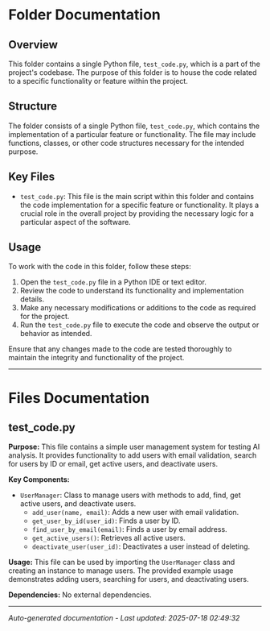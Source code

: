 # Folder Documentation

## Overview
This folder contains a single Python file, `test_code.py`, which is a part of the project's codebase. The purpose of this folder is to house the code related to a specific functionality or feature within the project.

## Structure
The folder consists of a single Python file, `test_code.py`, which contains the implementation of a particular feature or functionality. The file may include functions, classes, or other code structures necessary for the intended purpose.

## Key Files
- `test_code.py`: This file is the main script within this folder and contains the code implementation for a specific feature or functionality. It plays a crucial role in the overall project by providing the necessary logic for a particular aspect of the software.

## Usage
To work with the code in this folder, follow these steps:
1. Open the `test_code.py` file in a Python IDE or text editor.
2. Review the code to understand its functionality and implementation details.
3. Make any necessary modifications or additions to the code as required for the project.
4. Run the `test_code.py` file to execute the code and observe the output or behavior as intended.

Ensure that any changes made to the code are tested thoroughly to maintain the integrity and functionality of the project.

---

# Files Documentation

## test_code.py

**Purpose:** This file contains a simple user management system for testing AI analysis. It provides functionality to add users with email validation, search for users by ID or email, get active users, and deactivate users.

**Key Components:**
- `UserManager`: Class to manage users with methods to add, find, get active users, and deactivate users.
  - `add_user(name, email)`: Adds a new user with email validation.
  - `get_user_by_id(user_id)`: Finds a user by ID.
  - `find_user_by_email(email)`: Finds a user by email address.
  - `get_active_users()`: Retrieves all active users.
  - `deactivate_user(user_id)`: Deactivates a user instead of deleting.

**Usage:** This file can be used by importing the `UserManager` class and creating an instance to manage users. The provided example usage demonstrates adding users, searching for users, and deactivating users.

**Dependencies:** No external dependencies.

---
*Auto-generated documentation - Last updated: 2025-07-18 02:49:32*
